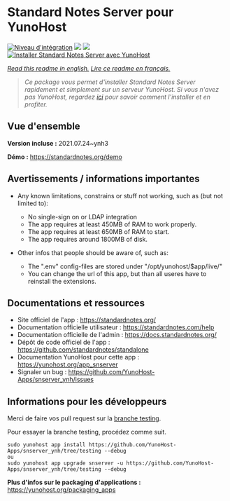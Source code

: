 # Standard Notes Server pour YunoHost

[![Niveau d'intégration](https://dash.yunohost.org/integration/snserver.svg)](https://dash.yunohost.org/appci/app/snserver) ![](https://ci-apps.yunohost.org/ci/badges/snserver.status.svg) ![](https://ci-apps.yunohost.org/ci/badges/snserver.maintain.svg)  
[![Installer Standard Notes Server avec YunoHost](https://install-app.yunohost.org/install-with-yunohost.svg)](https://install-app.yunohost.org/?app=snserver)

*[Read this readme in english.](./README.md)*
*[Lire ce readme en français.](./README_fr.md)*

> *Ce package vous permet d'installer Standard Notes Server rapidement et simplement sur un serveur YunoHost.
Si vous n'avez pas YunoHost, regardez [ici](https://yunohost.org/#/install) pour savoir comment l'installer et en profiter.*

## Vue d'ensemble



**Version incluse :** 2021.07.24~ynh3

**Démo :** https://standardnotes.org/demo

## Avertissements / informations importantes

* Any known limitations, constrains or stuff not working, such as (but not limited to):
    * No single-sign on or LDAP integration
    * The app requires at least 450MB of RAM to work properly.
    * The app requires at least 650MB of RAM to start.
    * The app requires around 1800MB of disk.

* Other infos that people should be aware of, such as:
    * The ".env" config-files are stored under "/opt/yunohost/$app/live/"
    * You can change the url of this app, but than all useres have to reinstall the extensions.

## Documentations et ressources

* Site officiel de l'app : https://standardnotes.org/
* Documentation officielle utilisateur : https://standardnotes.com/help
* Documentation officielle de l'admin : https://docs.standardnotes.org/
* Dépôt de code officiel de l'app : https://github.com/standardnotes/standalone
* Documentation YunoHost pour cette app : https://yunohost.org/app_snserver
* Signaler un bug : https://github.com/YunoHost-Apps/snserver_ynh/issues

## Informations pour les développeurs

Merci de faire vos pull request sur la [branche testing](https://github.com/YunoHost-Apps/snserver_ynh/tree/testing).

Pour essayer la branche testing, procédez comme suit.
```
sudo yunohost app install https://github.com/YunoHost-Apps/snserver_ynh/tree/testing --debug
ou
sudo yunohost app upgrade snserver -u https://github.com/YunoHost-Apps/snserver_ynh/tree/testing --debug
```

**Plus d'infos sur le packaging d'applications :** https://yunohost.org/packaging_apps